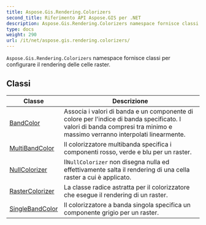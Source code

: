 ```yaml
---
title: Aspose.Gis.Rendering.Colorizers
second_title: Riferimento API Aspose.GIS per .NET
description: Aspose.Gis.Rendering.Colorizers namespace fornisce classi per configurare il rendering delle celle raster.
type: docs
weight: 290
url: /it/net/aspose.gis.rendering.colorizers/
---
```

`Aspose.Gis.Rendering.Colorizers` namespace fornisce classi per configurare il rendering delle celle raster.

## Classi

| Classe | Descrizione |
| --- | --- |
| [BandColor](./bandcolor/) | Associa i valori di banda e un componente di colore per l'indice di banda specificato. I valori di banda compresi tra minimo e massimo verranno interpolati linearmente. |
| [MultiBandColor](./multibandcolor/) | Il colorizzatore multibanda specifica i componenti rosso, verde e blu per un raster. |
| [NullColorizer](./nullcolorizer/) | Il`NullColorizer` non disegna nulla ed effettivamente salta il rendering di una cella raster a cui è applicato. |
| [RasterColorizer](./rastercolorizer/) | La classe radice astratta per il colorizzatore che esegue il rendering di un raster. |
| [SingleBandColor](./singlebandcolor/) | Il colorizzatore a banda singola specifica un componente grigio per un raster. |


